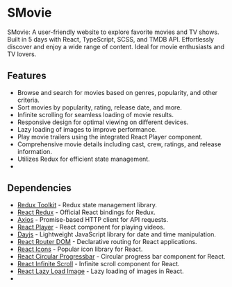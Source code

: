 # SMovie
SMovie: A user-friendly website to explore favorite movies and TV shows. Built in 5 days with React, TypeScript, SCSS, and TMDB API. Effortlessly discover and enjoy a wide range of content. Ideal for movie enthusiasts and TV lovers.

## Features

- Browse and search for movies based on genres, popularity, and other criteria.
- Sort movies by popularity, rating, release date, and more.
- Infinite scrolling for seamless loading of movie results.
- Responsive design for optimal viewing on different devices.
- Lazy loading of images to improve performance.
- Play movie trailers using the integrated React Player component.
- Comprehensive movie details including cast, crew, ratings, and release information.
- Utilizes Redux for efficient state management.
- 

## Dependencies

- [Redux Toolkit](https://www.npmjs.com/package/@reduxjs/toolkit) - Redux state management library.
- [React Redux](https://www.npmjs.com/package/react-redux) - Official React bindings for Redux.
- [Axios](https://www.npmjs.com/package/axios) - Promise-based HTTP client for API requests.
- [React Player](https://www.npmjs.com/package/react-player) - React component for playing videos.
- [Dayjs](https://www.npmjs.com/package/dayjs) - Lightweight JavaScript library for date and time manipulation.
- [React Router DOM](https://www.npmjs.com/package/react-router-dom) - Declarative routing for React applications.
- [React Icons](https://www.npmjs.com/package/react-icons) - Popular icon library for React.
- [React Circular Progressbar](https://www.npmjs.com/package/react-circular-progressbar) - Circular progress bar component for React.
- [React Infinite Scroll](https://www.npmjs.com/package/react-infinite-scroll-component) - Infinite scroll component for React.
- [React Lazy Load Image](https://www.npmjs.com/package/react-lazy-load-image-component) - Lazy loading of images in React.
- 




